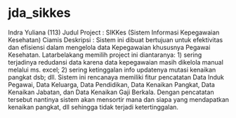 # jda_sikkes
Indra Yuliana (113) 
Judul Project : SIKKes (Sistem Informasi Kepegawaian Kesehatan) Ciamis
Deskripsi : Sistem ini dibuat bertujuan untuk efektivitas dan efisiensi dalam mengelola data Kepegawaian khususnya Pegawai Kesehatan. Latarbelakang memilih project ini diantaranya: 1) sering terjadinya redudansi data karena data kepegawaian masih dikelola manual melalui ms. excel; 2) sering ketinggalan info updatenya mutasi kenaikan pangkat dsb; dll. Sistem ini rencanaya memiliki fitur pencatatan Data Induk Pegawai, Data Keluarga, Data Pendidikan, Data Kenaikan Pangkat, Data Kenaikan Jabatan, dan Data Kenaikan Gaji Berkala. Dengan pencatatan tersebut nantinya sistem akan mensortir mana dan siapa yang mendapatkan kenaikan pangkat, dll sehingga tidak terjadi ketertinggalan.
